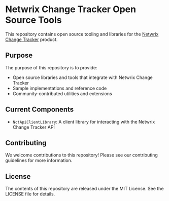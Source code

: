 # Netwrix Change Tracker Open Source Tools

This repository contains open source tooling and libraries for the [Netwrix Change Tracker](https://www.netwrix.com/security_configuration_management_software.html) product.

## Purpose

The purpose of this repository is to provide:
- Open source libraries and tools that integrate with Netwrix Change Tracker
- Sample implementations and reference code
- Community-contributed utilities and extensions

## Current Components

- `NctApiClientLibrary`: A client library for interacting with the Netwrix Change Tracker API

## Contributing

We welcome contributions to this repository! Please see our contributing guidelines for more information.

## License

The contents of this repository are released under the MIT License. See the LICENSE file for details.
